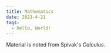 ```yaml
---
title: Mathematics
date: 2021-4-21
tags: 
  - Hello, World!
---
```

Material is noted from Spivak's *Calculus*.